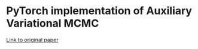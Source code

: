 # PyTorch implementation of Auxiliary Variational MCMC #
[Link to original paper](https://openreview.net/forum?id=r1NJqsRctX)
